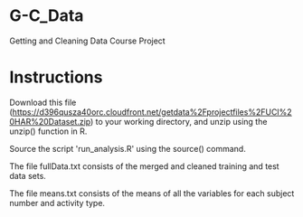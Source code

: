 # G-C_Data
Getting and Cleaning Data Course Project

# Instructions

Download this file (https://d396qusza40orc.cloudfront.net/getdata%2Fprojectfiles%2FUCI%20HAR%20Dataset.zip) 
to your working directory, and unzip using the unzip() function in R. 

Source the script 'run_analysis.R' using the source() command.

The file fullData.txt consists of the merged and cleaned training and test data sets.

The file means.txt consists of the means of all the variables for each subject number and activity type.
